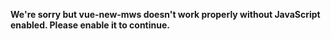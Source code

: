**We're sorry but vue-new-mws doesn't work properly without JavaScript enabled. Please enable it to continue.**